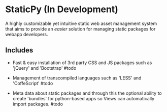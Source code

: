 StaticPy  (In Development)
========
A highly customizable yet intuitive static web asset management system that aims to provide an
*easier* solution for managing static packages for webapp developers.

## Includes
   * Fast & easy installation of 3rd party CSS and JS packages such as 'jQuery' and 'Bootstrap' #todo

   * Management of transcompiled languages such as 'LESS' and 'CoffeScript' #todo

   * Meta data about static packages and through this the optional ability to create 'bundles'
     for python-based apps so Views can automatically import packages. #todo
